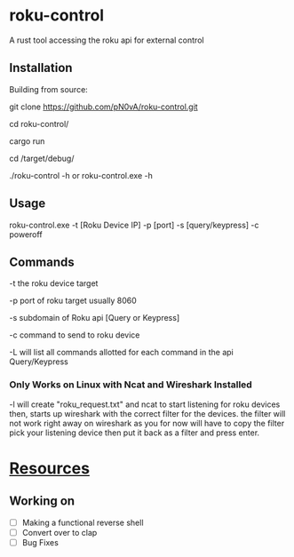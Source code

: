 # roku-control
A rust tool accessing the roku api for external control

## Installation
Building from source:

git clone https://github.com/pN0vA/roku-control.git

cd roku-control/

cargo run

cd /target/debug/

./roku-control -h or roku-control.exe -h

## Usage
roku-control.exe -t [Roku Device IP] -p [port] -s [query/keypress] -c poweroff

## Commands
-t the roku device target

-p port of roku target usually 8060

-s subdomain of Roku api [Query or Keypress]

-c command to send to roku device

-L will list all commands allotted for each command in the api Query/Keypress

### Only Works on Linux with Ncat and Wireshark Installed
-l will create "roku_request.txt" and ncat to start listening for roku devices then, starts up wireshark with the correct filter for the devices.
 the filter will not work right away on wireshark as you for now will have to copy the filter pick your listening device then put it back as a filter and press enter.

# [Resources](https://developer.roku.com/docs/developer-program/dev-tools/external-control-api.md)

## Working on
- [ ] Making a functional reverse shell
- [ ] Convert over to clap
- [ ] Bug Fixes
